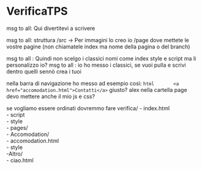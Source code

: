 # VerificaTPS

msg to all: Qui divertitevi a scrivere

msg to all: struttura /src -> Per immagini lo creo io /page dove mettete le vostre pagine (non chiamatele index ma nome della pagina o del branch)


msg to all : Quindi non scelgo i classici nomi come index style e script ma li personalizzo io?
msg to all : io ho messo i classici, se vuoi pulla e scrivi dentro quelli sennò crea i tuoi


nella barra di navigazione ho messo ad esempio così:        ```html       <a href="accomodation.html">Contatti</a>```   giusto?
alex nella cartella page devo mettere anche il mio js e css?

se vogliamo essere ordinati dovremmo fare verifica/
                                              - index.html<br>
                                              - script<br>
                                              - style<br>
                                              - pages/ <br>
                                                  - Accomodation/<br>
                                                      - accomodation.html<br>
                                                      - style<br>
                                                  -Altro/<br>
                                                      - ciao.html<br>
